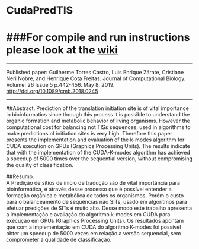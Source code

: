 CudaPredTIS
===========
###For compile and run instructions please look at the [wiki](https://github.com/guitcastro/CudaPredTIS/wiki)
===========
_______________
Published paper:
Guilherme Torres Castro, Luis Enrique Zárate, Cristiane Neri Nobre, and Henrique Cota Freitas.
Journal of Computational Biology. Volume: 26 Issue 5 p.442-456. May 8, 2019.
http://doi.org/10.1089/cmb.2018.0245
_______________

##Abstract.
Prediction of the translation initiation site is of vital importance in bioinformatics since through this process it is possible to understand the organic formation and metabolic behavior of living organisms. However the computational cost for balancing not TISs sequences, used in algorithms to make predictions of initiation sites is very high. Therefore this paper presents the implementation and evaluation of the k-modes algorithm for CUDA execution on GPUs (Graphics Processing Units). The results indicate that with the implementation of the CUDA-K-modes algorithm has achieved a speedup of 5000 times over the sequential version, without compromising the quality of classification. 

##Resumo.  
A Predição de sítios de início de tradução são de vital importância para bioinformática, é através desse processo que é possível entender a formação orgânica e metabólica de todos os organismos. Porém o custo para o balanceamento de sequências não SITs, usado em algoritmos para efetuar predições de SITs é muito alto. Desse modo este trabalho apresenta a implementação e avaliação do algoritmo k-modes em CUDA para execução em GPUs (Graphics Processing Units). Os resultados apontam que com a implementação em CUDA do algoritmo K-modes foi possível obter um speedup de 5000 vezes em relação a versão sequencial, sem comprometer a qualidade de classificação.


